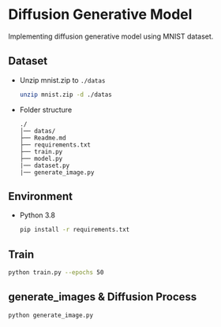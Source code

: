 # Diffusion Generative Model

Implementing diffusion generative model using MNIST dataset.

## Dataset
- Unzip mnist.zip to `./datas`
    ```sh
    unzip mnist.zip -d ./datas
    ```
- Folder structure
    ```
    ./
    │── datas/
    ├── Readme.md
    ├── requirements.txt
    ├── train.py
    ├── model.py
    |── dataset.py
    |── generate_image.py
    ```

## Environment
- Python 3.8
    ```sh
    pip install -r requirements.txt
    ```

## Train
```sh
python train.py --epochs 50
```

## generate_images & Diffusion Process
```sh
python generate_image.py 
```

